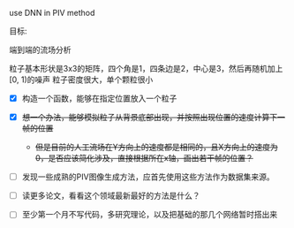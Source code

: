 use DNN in PIV method

目标:

端到端的流场分析

粒子基本形状是3x3的矩阵，四个角是1，四条边是2，中心是3，然后再随机加上[0, 1)的噪声
粒子密度很大，单个颗粒很小

- [x] 构造一个函数，能够在指定位置放入一个粒子

- [x] ~~想一个办法，能够模拟粒子从背景底部出现，并按照出现位置的速度计算下一帧的位置~~
    - ~~但是目前的人工流场在Y方向上的速度都是相同的，且X方向上的速度为0，是否应该简化涉及，直接根据所在x轴，画出若干帧的位置？~~

- [ ] 发现一些成熟的PIV图像生成方法，应首先使用这些方法作为数据集来源。

- [ ] 读更多论文，看看这个领域最新最好的方法是什么？

- [ ] 至少第一个月不写代码，多研究理论，以及把基础的那几个网络暂时搭出来